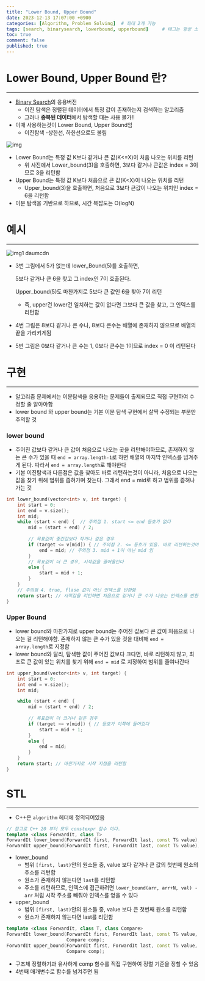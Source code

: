 ```yaml
---
title: "Lower Bound, Upper Bound"
date: 2023-12-13 17:07:00 +0900
categories: [Algorithm, Problem Solving]  # 최대 2개 가능
tags: [search, binarysearch, lowerbound, upperbound]     # 태그는 항상 소문자로 작성할 것
toc: true
comment: false
published: true
---
```


# Lower Bound, Upper Bound 란?

---

- [Binary Search](https://jinhg0214.github.io/posts/binary_search/)의 응용버전
	- 이진 탐색은 정렬된 데이터에서 특정 값이 존재하는지 검색하는 알고리즘
	- 그러나 **중복된 데이터**에서 탐색할 때는 사용 볼가!!
- 이때 사용하는것이 Lower Bound, Upper Bound임 
	- 이진탐색 -상한선, 하한선으로도 불림

![img](https://github.com/jinhg0214/jinhg0214.github.io/assets/70011316/48715bf9-d2c7-40c2-a73c-90ae4c865705)

- Lower Bound는 특정 값 K보다 같거나 큰 값(K<=X)이 처음 나오는 위치를 리턴
	- 위 사진에서 Lower_bound(3)을 호출하면, 3보다 같거나 큰값은 index = 3이므로 3을 리턴함
- Upper Bound는 특정 값 K보다 처음으로 큰 값(K<X)이 나오는 위치를 리턴
	- Upper_bound(3)을 호출하면, 처음으로 3보다 큰값이 나오는 위치인 index = 6을 리턴함
- 이분 탐색을 기반으로 하므로, 시간 복잡도는 O(logN)

# 예시

---

![img1 daumcdn](https://github.com/jinhg0214/jinhg0214.github.io/assets/70011316/787a0e59-36b1-49e4-af79-3c6ff4e9f7cb)

- 3번 그림에서 5가 없는데 lower_Bound(5)를 호출하면,   

  5보다 같거나 큰 6을 찾고 그 index인 7이 호출된다.   
  
  Upper_bound(5)도 마찬가지로 5보다 큰 값인 6을 찾아 7이 리턴
	
    - 즉, upper건 lower건 일치하는 값이 없다면 그보다 큰 값을 찾고, 그 인덱스를 리턴함

- 4번 그림은 8보다 같거나 큰 수나, 8보다 큰수는 배열에 존재하지 않으므로 배열의 끝을 가리키게됨

- 5번 그림은 0보다 같거나 큰 수는 1, 0보다 큰수는 1이므로 index = 0 이 리턴된다 

# 구현
---
- 알고리즘 문제에서는 이분탐색을 응용하는 문제들이 출제되므로 직접 구현하여 수정할 줄 알아야함
- lower bound 와 upper bound는 기본 이분 탐색 구현에서 살짝 수정되는 부분만 주의할 것

### lower bound
- 주어진 값보다 같거나 큰 값이 처음으로 나오는 곳을 리턴해야하므로, 
  존재하지 않는 큰 수가 있을 때 `end = array.length-1`로 하면 
  배열의 마지막 인덱스를 넘겨주게 된다. 따라서 `end = array.length`로 해야한다
- 기본 이진탐색과 다른점은 값을 찾아도 바로 리턴하는것이 아니라, 
  처음으로 나오는 값을 찾기 위해 범위를 좁혀가며 찾는다.
  그래서 end = mid로 하고 범위를 좁혀나가는 것 
```cpp
int lower_bound(vector<int> v, int target) {
	int start = 0;
	int end = v.size();
	int mid;
	while (start < end) {  // 주의점 1. start <= end 등호가 없다
		mid = (start + end) / 2;
		
		// 목표값이 중간값보다 작거나 같은 경우
		if (target <= v[mid]) { // 주의점 2. <= 등호가 있음. 바로 리턴하는것아니라 범위를 좁히는게 목적
			end = mid; // 주의점 3. mid + 1이 아닌 mid 임
		}
		// 목표값이 더 큰 경우, 시작값을 끌어올린다
		else {
			start = mid + 1;
		}
	}
    // 주의점 4. true, flase 값이 아닌 인덱스를 반환함
	return start; // 시작값을 리턴하면 처음으로 같거나 큰 수가 나오는 인덱스를 반환
}
```

### Upper Bound 
- lower bound와 마찬가지로 upper bound는 주어진 값보다 큰 값이 처음으로 나오는 걸 리턴해야함. 존재하지 않는 큰 수가 있을 것을 대비해 `end = array.length`로 지정함
- lower bound와 달리, 탐색한 값이 주어진 값보다 크다면, 바로 리턴하지 않고, 최초로 큰 값이 있는 위치를 찾기 위해 `end = mid` 로 지정하여 범위를 줄여나간다

```cpp
int upper_bound(vector<int> v, int target) {
	int start = 0;
	int end = v.size();
	int mid;

	while (start < end) {
		mid = (start + end) / 2;
		
		// 목표값이 더 크거나 같은 경우
		if (target >= v[mid]) { // 등호가 이쪽에 들어갔다
			start = mid + 1;
		}
		else {
			end = mid;
		}
	}
	return start; // 마찬가지로 시작 지점을 리턴함
}
```

# STL
--- 
- C++은 `algorithm` 헤더에 정의되어있음

```cpp
// 참고로 C++ 20 부터 모두 constexpr 함수 이다.
template <class ForwardIt, class T>
ForwardIt lower_bound(ForwardIt first, ForwardIt last, const T& value);
ForwardIt upper_bound(ForwardIt first, ForwardIt last, const T& value);
```
- lower_bound
	- 범위 `[first, last)`안의 원소들 중, value 보다 같거나 큰 값의 첫번째 원소의 주소를 리턴함 
	- 원소가 존재하지 않는다면 `last`를 리턴함
	- 주소를 리턴하므로, 인덱스에 접근하려면 `lower_bound(arr, arr+N, val) - arr` 처럼 
	  시작 주소를 빼줘야 인덱스를 얻을 수 있다
- upper_bound
	- 범위 `[first, last)`안의 원소들 중,  value 보다 큰 첫번째 원소를 리턴함
	- 원소가 존재하지 않는다면 last를 리턴함

```cpp
template <class ForwardIt, class T, class Compare>
ForwardIt lower_bound(ForwardIt first, ForwardIt last, const T& value,
                      Compare comp);
ForwardIt upper_bound(ForwardIt first, ForwardIt last, const T& value,
                      Compare comp);
```
- 구조체 정렬하기과 유사하게 comp 함수를 직접 구현하여 정렬 기준을 정할 수 있음
- 4번째 매개변수로 함수를 넘겨주면 됨